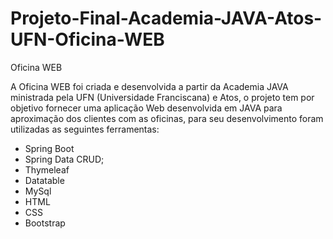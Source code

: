 # Projeto-Final-Academia-JAVA-Atos-UFN-Oficina-WEB

Oficina WEB

A Oficina WEB foi criada e desenvolvida a partir da Academia JAVA ministrada pela UFN (Universidade Franciscana) e Atos, o projeto tem por objetivo fornecer uma aplicação Web desenvolvida em JAVA para aproximação dos clientes com as oficinas, para seu desenvolvimento foram utilizadas as seguintes ferramentas:

  - Spring Boot
  - Spring Data CRUD;
  - Thymeleaf
  - Datatable
  - MySql
  - HTML
  - CSS
  - Bootstrap
  
  
